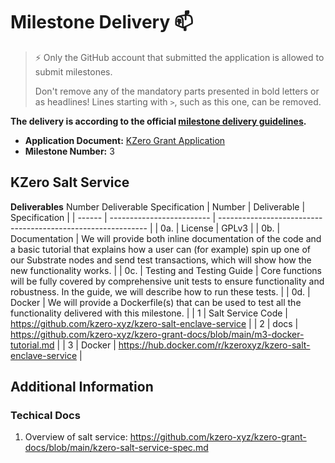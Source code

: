 # Milestone Delivery :mailbox:

> ⚡ Only the GitHub account that submitted the application is allowed to submit milestones. 
> 
> Don't remove any of the mandatory parts presented in bold letters or as headlines! Lines starting with `>`, such as this one, can be removed.

**The delivery is according to the official [milestone delivery guidelines](https://github.com/w3f/Grants-Program/blob/master/docs/Support%20Docs/milestone-deliverables-guidelines.md).**  

* **Application Document:** [KZero Grant Application](https://github.com/w3f/Grants-Program/blob/master/applications/KZero.md)
* **Milestone Number:** 3

## KZero Salt Service

**Deliverables**
Number	Deliverable	Specification
| Number | Deliverable               | Specification                                                |
| ------ | ------------------------- | ------------------------------------------------------------ |
| 0a.    | License                   | GPLv3                                                        |
| 0b.    | Documentation             | We will provide both inline documentation of the code and a basic tutorial that explains how a user can (for example) spin up one of our Substrate nodes and send test transactions, which will show how the new functionality works. |
| 0c.    | Testing and Testing Guide | Core functions will be fully covered by comprehensive unit tests to ensure functionality and robustness. In the guide, we will describe how to run these tests. |
| 0d.    | Docker                    | We will provide a Dockerfile(s) that can be used to test all the functionality delivered with this milestone. |
| 1      | Salt Service Code         | https://github.com/kzero-xyz/kzero-salt-enclave-service |
| 2      | docs                      | https://github.com/kzero-xyz/kzero-grant-docs/blob/main/m3-docker-tutorial.md   |
| 3      |  Docker                   |  https://hub.docker.com/r/kzeroxyz/kzero-salt-enclave-service |

## Additional Information
### Techical Docs
1. Overview of salt service: https://github.com/kzero-xyz/kzero-grant-docs/blob/main/kzero-salt-service-spec.md